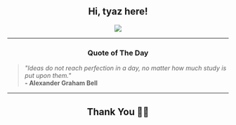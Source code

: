 <h2 align="center"> Hi, tyaz here!</h2>

<p align="center">
<a href="https://github.com/tyazx" alt="github streak"><img src="https://dvst-streak.herokuapp.com/?user=tyazx&theme=tokyonight&fire=DD472C"></a>
</p>

<hr>
<h3 align="center">Quote of The Day</h3>
<p align="center">
<blockquote>
<i>"Ideas do not reach perfection in a day, no matter how much study is put upon them."</i>
<br>
<b>- Alexander Graham Bell</b>
</blockquote>
</p>


<hr>
<h2 align="center">Thank You 🙏🏼</h2>
